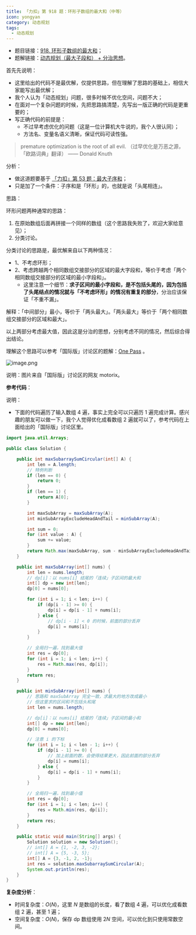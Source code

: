```yaml
---
title: 「力扣」第 918 题：环形子数组的最大和（中等）
icon: yongyan
category: 动态规划
tags:
  - 动态规划
---
```



+ 题目链接：[918. 环形子数组的最大和](https://leetcode-cn.com/problems/maximum-sum-circular-subarray/)；
+ 题解链接：[动态规划（最大子段和） + 分治思想](https://leetcode-cn.com/problems/maximum-sum-circular-subarray/solution/dong-tai-gui-hua-zui-da-zi-duan-he-fen-zhi-si-xian/)。




首先先说明：

+ 这里给出的代码不是最优解，仅提供思路，但在理解了思路的基础上，相信大家能写出最优解；
+ 我个人认为「动态规划」问题，很多时候不优化空间，问题不大；
+ 在面对一个复杂问题的时候，先把思路搞清楚，先写出一版正确的代码是更重要的；
+ 写正确代码的前提是：
  + 不过早考虑优化的问题（这是一位计算机大牛说的，我个人很认同）；
  + 方法名、变量名语义清晰，保证代码可读性强。

> premature optimization is the root of all evil. （过早优化是万恶之源，「欧路词典」翻译）
>                                               —— Donald Knuth

分析：

+ 做这道题要基于 [「力扣」第 53 题：最大子序和](https://leetcode-cn.com/problems/maximum-subarray/)；
+ 只是加了一个条件：子序和是「环形」的，也就是说「头尾相连」。

思路：

环形问题两种通常的思路：

1. 在原始数组后面再拼接一个同样的数组（这个思路我失败了，欢迎大家给意见）；
2. 分类讨论。

分类讨论的思路是，最优解来自以下两种情况：

+ 1、不考虑环形；
+ 2、考虑跨越两个相同数组交接部分的区域的最大字段和，等价于考虑「两个相同数组交接部分的区域的最小字段和」。
  + 这里注意一个细节：**求子区间的最小字段和，是不包括头尾的，因为包括了头尾结点的情况就与「不考虑环形」的情况有重复的部分**，分治应该保证「不重不漏」。

解释：「中间部分」最小，等价于「两头最大」。「两头最大」等价于「两个相同数组交接部分的区域和最大」。

以上两部分考虑最大值，因此这是分治的思想，分别考虑不同的情况，然后综合得出结论。


理解这个思路可以参考「国际版」讨论区的题解：[One Pass](https://leetcode.com/problems/maximum-sum-circular-subarray/discuss/178422/One-Pass) 。

![image.png](https://pic.leetcode-cn.com/db5a2b3733b878ffd26b12c079db767a61d92423b8bd0e3fcf0a6443894842d8-image.png)

说明：图片来自「国际版」讨论区的网友 motorix。




**参考代码**：

说明：

+ 下面的代码遍历了输入数组 4 遍，事实上完全可以只遍历 1 遍完成计算。感兴趣的朋友可以做一下，我个人觉得优化成看数组 2 遍就可以了，参考代码在上面给出的「国际版」讨论区里。



```Java []
import java.util.Arrays;

public class Solution {

    public int maxSubarraySumCircular(int[] A) {
        int len = A.length;
        // 特例判断
        if (len == 0) {
            return 0;
        }
        if (len == 1) {
            return A[0];
        }

        int maxSubArray = maxSubArray(A);
        int minSubArrayExcludeHeadAndTail = minSubArray(A);

        int sum = 0;
        for (int value : A) {
            sum += value;
        }
        return Math.max(maxSubArray, sum - minSubArrayExcludeHeadAndTail);
    }

    public int maxSubArray(int[] nums) {
        int len = nums.length;
        // dp[i]：以 nums[i] 结尾的「连续」子区间的最大和
        int[] dp = new int[len];
        dp[0] = nums[0];

        for (int i = 1; i < len; i++) {
            if (dp[i - 1] >= 0) {
                dp[i] = dp[i - 1] + nums[i];
            } else {
                // dp[i - 1] < 0 的时候，前面的部分丢弃
                dp[i] = nums[i];
            }
        }

        // 全局扫一遍，找到最大值
        int res = dp[0];
        for (int i = 1; i < len; i++) {
            res = Math.max(res, dp[i]);
        }
        return res;
    }

    public int minSubArray(int[] nums) {
        // 思路和 maxSubArray 完全一致，求最大的地方改成最小
        // 但这里求的区间和不包括头和尾
        int len = nums.length;

        // dp[i]：以 nums[i] 结尾的「连续」子区间的最小和
        int[] dp = new int[len];
        dp[0] = nums[0];

        // 注意 i 的下标
        for (int i = 1; i < len - 1; i++) {
            if (dp[i - 1] >= 0) {
                // 加上前面的数，会使得结果更大，因此前面的部分丢弃
                dp[i] = nums[i];
            } else {
                dp[i] = dp[i - 1] + nums[i];
            }
        }

        // 全局扫一遍，找到最小值
        int res = dp[0];
        for (int i = 1; i < len; i++) {
            res = Math.min(res, dp[i]);
        }
        return res;
    }

    public static void main(String[] args) {
        Solution solution = new Solution();
        // int[] A = {1, -2, 3, -2};
        // int[] A = {5, -3, 5};
        int[] A = {3, -1, 2, -1};
        int res = solution.maxSubarraySumCircular(A);
        System.out.println(res);
    }
}
```

**复杂度分析**：

+ 时间复杂度：$O(N)$，这里 $N$ 是数组的长度，看了数组 4 遍，可以优化成看数组 2 遍，甚至 1 遍；
+ 空间复杂度：$O(N)$，保存 dp 数组使用 $2N$ 空间，可以优化到只使用常数空间。


